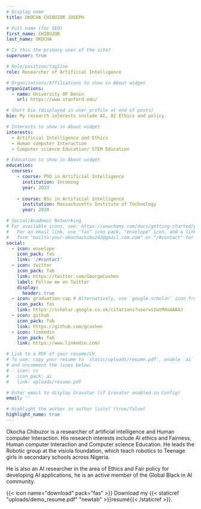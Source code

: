 ```yaml
---
# Display name
title: OKOCHA CHIBUZOR JOSEPH

# Full name (for SEO)
first_name: CHIBUZOR
last_name: OKOCHA

# Is this the primary user of the site?
superuser: true

# Role/position/tagline
role: Researcher of Artificial Intelligence

# Organizations/Affiliations to show in About widget
organizations:
  - name: University OF Benin
    url: https://www.stanford.edu/

# Short bio (displayed in user profile at end of posts)
bio: My research interests include AI, AI Ethics and policy.

# Interests to show in About widget
interests:
  - Artificial Intelligence and Ethics
  - Human computer Interaction
  - Computer science Education/ STEM Education 

# Education to show in About widget
education:
  courses:
    - course: PhD in Artificial Intelligence
      institution: Incoming
      year: 2023
   
    - course: BSc in Artificial Intelligence
      institution: Massachusetts Institute of Technology
      year: 2020

# Social/Academic Networking
# For available icons, see: https://wowchemy.com/docs/getting-started/page-builder/#icons
#   For an email link, use "fas" icon pack, "envelope" icon, and a link in the
#   form "mailto:your-okochachibu242@gmail.com.com" or "/#contact" for contact widget.
social:
  - icon: envelope
    icon_pack: fas
    link: '/#contact'
  - icon: twitter
    icon_pack: fab
    link: https://twitter.com/GeorgeCushen
    label: Follow me on Twitter
    display:
      header: true
  - icon: graduation-cap # Alternatively, use `google-scholar` icon from `ai` icon pack
    icon_pack: fas
    link: https://scholar.google.co.uk/citations?user=sIwtMXoAAAAJ
  - icon: github
    icon_pack: fab
    link: https://github.com/gcushen
  - icon: linkedin
    icon_pack: fab
    link: https://www.linkedin.com/

# Link to a PDF of your resume/CV.
# To use: copy your resume to `static/uploads/resume.pdf`, enable `ai` icons in `params.yaml`,
# and uncomment the lines below.
# - icon: cv
#   icon_pack: ai
#   link: uploads/resume.pdf

# Enter email to display Gravatar (if Gravatar enabled in Config)
email: ''

# Highlight the author in author lists? (true/false)
highlight_name: true
---
```


Okocha Chibuzor is a researcher of artificial intelligence and Human computer Interaction. His research interests include AI ethics and Fairness, Human computer Interaction and Computer science Education. He leads the Robotic group at the visiola foundation, which teach robotics to Teenage girls in secondary schools across Nigeria.

He is also an AI researcher in the area of Ethics and Fair policy for developing AI applications, he is an active member of the Global Black in AI community.

{{< icon name="download" pack="fas" >}} Download my {{< staticref "uploads/demo_resume.pdf" "newtab" >}}resumé{{< /staticref >}}.
